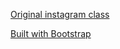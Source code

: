 [Original instagram class](https://github.com/cosenary/Instagram-PHP-API)

[Built with Bootstrap](https://github.com/twitter/bootstrap)
